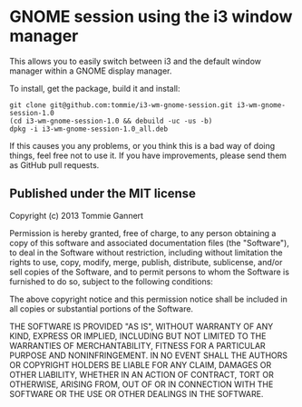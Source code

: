 GNOME session using the i3 window manager
=========================================

This allows you to easily switch between i3 and the default window manager
within a GNOME display manager.

To install, get the package, build it and install:

    git clone git@github.com:tommie/i3-wm-gnome-session.git i3-wm-gnome-session-1.0
    (cd i3-wm-gnome-session-1.0 && debuild -uc -us -b)
    dpkg -i i3-wm-gnome-session-1.0_all.deb

If this causes you any problems, or you think this is a bad way of doing
things, feel free not to use it. If you have improvements, please send
them as GitHub pull requests.

Published under the MIT license
-------------------------------
Copyright (c) 2013 Tommie Gannert

Permission is hereby granted, free of charge, to any person obtaining a copy
of this software and associated documentation files (the "Software"), to deal
in the Software without restriction, including without limitation the rights
to use, copy, modify, merge, publish, distribute, sublicense, and/or sell
copies of the Software, and to permit persons to whom the Software is
furnished to do so, subject to the following conditions:

The above copyright notice and this permission notice shall be included in
all copies or substantial portions of the Software.

THE SOFTWARE IS PROVIDED "AS IS", WITHOUT WARRANTY OF ANY KIND, EXPRESS OR
IMPLIED, INCLUDING BUT NOT LIMITED TO THE WARRANTIES OF MERCHANTABILITY,
FITNESS FOR A PARTICULAR PURPOSE AND NONINFRINGEMENT. IN NO EVENT SHALL THE
AUTHORS OR COPYRIGHT HOLDERS BE LIABLE FOR ANY CLAIM, DAMAGES OR OTHER
LIABILITY, WHETHER IN AN ACTION OF CONTRACT, TORT OR OTHERWISE, ARISING FROM,
OUT OF OR IN CONNECTION WITH THE SOFTWARE OR THE USE OR OTHER DEALINGS IN
THE SOFTWARE.
